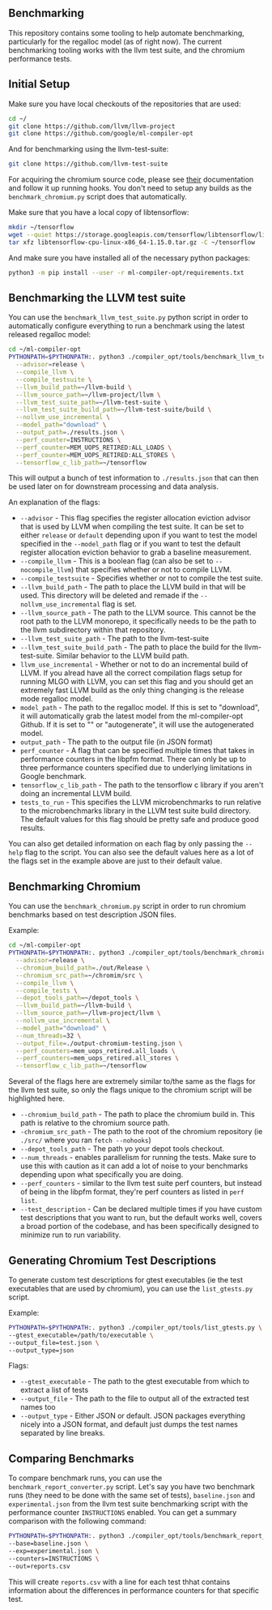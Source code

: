 ## Benchmarking

This repository contains some tooling to help automate benchmarking, particularly
for the regalloc model (as of right now). The current benchmarking tooling works
with the llvm test suite, and the chromium performance tests.

## Initial Setup

Make sure you have local checkouts of the repositories that are used:
```bash
cd ~/
git clone https://github.com/llvm/llvm-project
git clone https://github.com/google/ml-compiler-opt
```
And for benchmarking using the llvm-test-suite:
```bash
git clone https://github.com/llvm-test-suite
```

For acquiring the chromium source code, please see [their](https://chromium.googlesource.com/chromium/src/+/main/docs/linux/build_instructions.md)
documentation and follow it up running hooks. You don't need to setup any
builds as the `benchmark_chromium.py` script does that automatically.

Make sure that you have a local copy of libtensorflow:
```bash
mkdir ~/tensorflow
wget --quiet https://storage.googleapis.com/tensorflow/libtensorflow/libtensorflow-cpu-linux-x86_64-1.15.0.tar.gz
tar xfz libtensorflow-cpu-linux-x86_64-1.15.0.tar.gz -C ~/tensorflow
```

And make sure you have installed all of the necessary python packages:
```bash
python3 -m pip install --user -r ml-compiler-opt/requirements.txt
```

## Benchmarking the LLVM test suite

You can use the `benchmark_llvm_test_suite.py` python script in order to
automatically configure everything to run a benchmark using the latest released
regalloc model:
```bash
cd ~/ml-compiler-opt
PYTHONPATH=$PYTHONPATH:. python3 ./compiler_opt/tools/benchmark_llvm_test_suite.py \
  --advisor=release \
  --compile_llvm \
  --compile_testsuite \
  --llvm_build_path=~/llvm-build \
  --llvm_source_path=~/llvm-project/llvm \
  --llvm_test_suite_path=~/llvm-test-suite \
  --llvm_test_suite_build_path=~/llvm-test-suite/build \
  --nollvm_use_incremental \
  --model_path="download" \
  --output_path=./results.json \
  --perf_counter=INSTRUCTIONS \
  --perf_counter=MEM_UOPS_RETIRED:ALL_LOADS \
  --perf_counter=MEM_UOPS_RETIRED:ALL_STORES \
  --tensorflow_c_lib_path=~/tensorflow
```

This will output a bunch of test information to `./results.json` that can then
be used later on for downstream processing and data analysis.

An explanation of the flags:
* `--advisor` - This flag specifies the register allocation eviction advisor that
is used by LLVM when compiling the test suite. It can be set to either `release`
or `default` depending upon if you want to test the model specified in the
`--model_path` flag or if you want to test the default register allocation eviction
behavior to grab a baseline measurement.
* `--compile_llvm` - This is a boolean flag (can also be set to `--nocompile_llvm`)
that specifies whether or not to compile LLVM.
* `--compile_testsuite` - Specifies whether or not to compile the test suite.
* `--llvm_build_path` - The path to place the LLVM build in that will be used.
This directory will be deleted and remade if the `--nollvm_use_incremental` flag
is set.
* `--llvm_source_path` - The path to the LLVM source. This cannot be the root path
to the LLVM monorepo, it specifically needs to be the path to the llvm
subdirectory within that repository.
* `--llvm_test_suite_path` - The path to the llvm-test-suite
* `--llvm_test_suite_build_path` - The path to place the build for the
llvm-test-suite. Similar behavior to the LLVM build path.
* `llvm_use_incremental` - Whether or not to do an incremental build of LLVM.
If you alread have all the correct compilation flags setup for running MLGO
with LLVM, you can set this flag and you should get an extremely fast LLVM
build as the only thing changing is the release mode regalloc model.
* `model_path` - The path to the regalloc model. If this is set to "download",
it will automatically grab the latest model from the ml-compiler-opt Github.
If it is set to "" or "autogenerate", it will use the autogenerated model.
* `output_path` - The path to the output file (in JSON format)
* `perf_counter` - A flag that can be specified multiple times that takes in
performance counters in the libpfm format. There can only be up to three
performance counters specified due to underlying limitations in Google
benchmark.
* `tensorflow_c_lib_path` - The path to the tensorflow c library if you aren't
doing an incremental LLVM build.
* `tests_to_run` - This specifies the LLVM microbenchmarks to run relative to
the microbenchmarks library in the LLVM test suite build directory. The default
values for this flag should be pretty safe and produce good results.

You can also get detailed information on each flag by only passing the `--help`
flag to the script. You can also see the default values here as a lot of the
flags set in the example above are just to their default value.

## Benchmarking Chromium

You can use the `benchmark_chromium.py` script in order to run chromium
benchmarks based on test description JSON files.

Example:
```bash
cd ~/ml-compiler-opt
PYTHONPATH=$PYTHONPATH:. python3 ./compiler_opt/tools/benchmark_chromium.py \
  --advisor=release \
  --chromium_build_path=./out/Release \
  --chromium_src_path=~/chromim/src \
  --compile_llvm \
  --compile_tests \
  --depot_tools_path=~/depot_tools \
  --llvm_build_path=~/llvm-build \
  --llvm_source_path=~/llvm-project/llvm \
  --nollvm_use_incremental \
  --model_path="download" \
  --num_threads=32 \
  --output_file=./output-chromium-testing.json \
  --perf_counters=mem_uops_retired.all_loads \
  --perf_counters=mem_uops_retired.all_stores \
  --tensorflow_c_lib_path=~/tensorflow
```

Several of the flags here are extremely similar to/the same as the flags
for the llvm test suite, so only the flags unique to the chromium script
will be highlighted here.
* `--chromium_build_path` - The path to place the chromium build in. This path
is relative to the chromium source path.
* `-chromium_src_path` - The path to the root of the chromium repository (ie
`./src/` where you ran `fetch --nohooks`)
* `--depot_tools_path` - The path yo your depot tools checkout.
* `--num_threads` - enables parallelism for running the tests. Make sure to use
this with caution as it can add a lot of noise to your benchmarks depending
upon what specifically you are doing.
* `--perf_counters` - similar to the llvm test suite perf counters, but instead
of being in the libpfm format, they're perf counters as listed in `perf list`.
* `--test_description` - Can be declared multiple times if you have custom test
descriptions that you want to run, but the default works well, covers a broad
portion of the codebase, and has been specifically designed to minimize run
to run variability.

## Generating Chromium Test Descriptions

To generate custom test descriptions for gtest executables (ie the test
executables that are used by chromium), you can use the `list_gtests.py` script.

Example:
```bash
PYTHONPATH=$PYTHONPATH:. python3 ./compiler_opt/tools/list_gtests.py \
--gtest_executable=/path/to/executable \
--output_file=test.json \
--output_type=json
```

Flags:
* `--gtest_executable` - The path to the gtest executable from which to extract
a list of tests
* `--output_file` - The path to the file to output all of the extracted test names
too
* `--output_type` - Either JSON or default. JSON packages everything nicely into
a JSON format, and default just dumps the test names separated by line breaks.

## Comparing Benchmarks

To compare benchmark runs, you can use the `benchmark_report_converter.py` script.
Let's say you have two benchmark runs (they need to be done with the same set
of tests), `baseline.json` and `experimental.json` from the llvm test suite
benchmarking script with the performance counter `INSTRUCTIONS` enabled. You can get 
a summary comparison with the following command:
```bash
PYTHONPATH=$PYTHONPATH:. python3 ./compiler_opt/tools/benchmark_report_converter.py \
--base=baseline.json \
--exp=experimental.json \
--counters=INSTRUCTIONS \
--out=reports.csv
```
This will create `reports.csv` with a line for each test thhat contains information
about the differences in performance counters for that specific test.